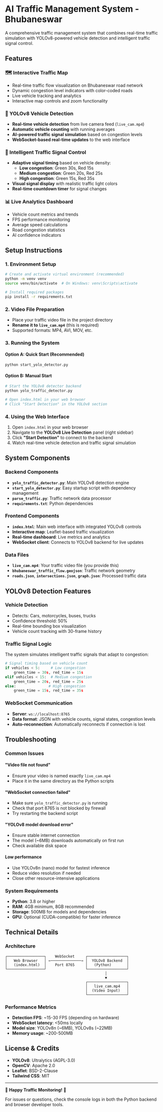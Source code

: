 # AI Traffic Management System - Bhubaneswar

A comprehensive traffic management system that combines real-time traffic simulation with YOLOv8-powered vehicle detection and intelligent traffic signal control.

## Features

### 🗺️ Interactive Traffic Map

- Real-time traffic flow visualization on Bhubaneswar road network
- Dynamic congestion level indicators with color-coded roads
- Live vehicle tracking and analytics
- Interactive map controls and zoom functionality

### 🤖 YOLOv8 Vehicle Detection

- **Real-time vehicle detection** from live camera feed (`live_cam.mp4`)
- **Automatic vehicle counting** with running averages
- **AI-powered traffic signal simulation** based on congestion levels
- **WebSocket-based real-time updates** to the web interface

### 🚦 Intelligent Traffic Signal Control

- **Adaptive signal timing** based on vehicle density:
  - **Low congestion**: Green 30s, Red 15s
  - **Medium congestion**: Green 20s, Red 25s
  - **High congestion**: Green 15s, Red 35s
- **Visual signal display** with realistic traffic light colors
- **Real-time countdown timer** for signal changes

### 📊 Live Analytics Dashboard

- Vehicle count metrics and trends
- FPS performance monitoring
- Average speed calculations
- Road congestion statistics
- AI confidence indicators

## Setup Instructions

### 1. Environment Setup

```bash
# Create and activate virtual environment (recommended)
python -m venv venv
source venv/bin/activate  # On Windows: venv\Scripts\activate

# Install required packages
pip install -r requirements.txt
```

### 2. Video File Preparation

- Place your traffic video file in the project directory
- **Rename it to `live_cam.mp4`** (this is required)
- Supported formats: MP4, AVI, MOV, etc.

### 3. Running the System

#### Option A: Quick Start (Recommended)

```bash
python start_yolo_detector.py
```

#### Option B: Manual Start

```bash
# Start the YOLOv8 detector backend
python yolo_traffic_detector.py

# Open index.html in your web browser
# Click "Start Detection" in the YOLOv8 section
```

### 4. Using the Web Interface

1. Open `index.html` in your web browser
2. Navigate to the **YOLOv8 Live Detection** panel (right sidebar)
3. Click **"Start Detection"** to connect to the backend
4. Watch real-time vehicle detection and traffic signal simulation

## System Components

### Backend Components

- **`yolo_traffic_detector.py`**: Main YOLOv8 detection engine
- **`start_yolo_detector.py`**: Easy startup script with dependency management
- **`parse_traffic.py`**: Traffic network data processor
- **`requirements.txt`**: Python dependencies

### Frontend Components

- **`index.html`**: Main web interface with integrated YOLOv8 controls
- **Interactive map**: Leaflet-based traffic visualization
- **Real-time dashboard**: Live metrics and analytics
- **WebSocket client**: Connects to YOLOv8 backend for live updates

### Data Files

- **`live_cam.mp4`**: Your traffic video file (you provide this)
- **`bhubaneswar_traffic_flow.geojson`**: Traffic network geometry
- **`roads.json`**, **`intersections.json`**, **`graph.json`**: Processed traffic data

## YOLOv8 Detection Features

### Vehicle Detection

- Detects: Cars, motorcycles, buses, trucks
- Confidence threshold: 50%
- Real-time bounding box visualization
- Vehicle count tracking with 30-frame history

### Traffic Signal Logic

The system simulates intelligent traffic signals that adapt to congestion:

```python
# Signal timing based on vehicle count
if vehicles < 5:     # Low congestion
    green_time = 30s, red_time = 15s
elif vehicles < 15:  # Medium congestion
    green_time = 20s, red_time = 25s
else:               # High congestion
    green_time = 15s, red_time = 35s
```

### WebSocket Communication

- **Server**: `ws://localhost:8765`
- **Data format**: JSON with vehicle counts, signal states, congestion levels
- **Auto-reconnection**: Automatically reconnects if connection is lost

## Troubleshooting

### Common Issues

#### "Video file not found"

- Ensure your video is named exactly `live_cam.mp4`
- Place it in the same directory as the Python scripts

#### "WebSocket connection failed"

- Make sure `yolo_traffic_detector.py` is running
- Check that port 8765 is not blocked by firewall
- Try restarting the backend script

#### "YOLOv8 model download error"

- Ensure stable internet connection
- The model (~6MB) downloads automatically on first run
- Check available disk space

#### Low performance

- Use YOLOv8n (nano) model for fastest inference
- Reduce video resolution if needed
- Close other resource-intensive applications

### System Requirements

- **Python**: 3.8 or higher
- **RAM**: 4GB minimum, 8GB recommended
- **Storage**: 500MB for models and dependencies
- **GPU**: Optional (CUDA-compatible) for faster inference

## Technical Details

### Architecture

```
┌─────────────────┐    WebSocket     ┌──────────────────┐
│   Web Browser   │ ←──────────────→ │  YOLOv8 Backend  │
│   (index.html)  │    Port 8765     │   (Python)       │
└─────────────────┘                  └──────────────────┘
                                              │
                                              ▼
                                     ┌──────────────────┐
                                     │   live_cam.mp4   │
                                     │  (Video Input)   │
                                     └──────────────────┘
```

### Performance Metrics

- **Detection FPS**: ~15-30 FPS (depending on hardware)
- **WebSocket latency**: <50ms locally
- **Model size**: YOLOv8n (~6MB), YOLOv8s (~22MB)
- **Memory usage**: ~200-500MB

## License & Credits

- **YOLOv8**: Ultralytics (AGPL-3.0)
- **OpenCV**: Apache 2.0
- **Leaflet**: BSD-2-Clause
- **Tailwind CSS**: MIT

---

🚗 **Happy Traffic Monitoring!** 🚦

For issues or questions, check the console logs in both the Python backend and browser developer tools.
